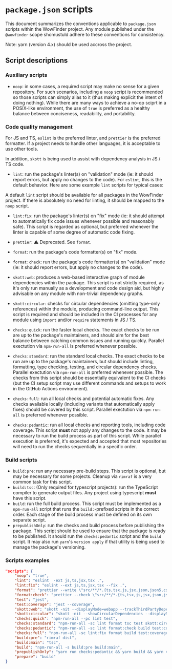 # `package.json` scripts

This document summarizes the conventions applicable to `package.json` scripts within the WowFinder project. Any module published under the `@wowfinder` scope shomustuld adhere to these conventions for consistency.

Note: yarn (version 4.x) should be used accross the project.

## Script descriptions

### Auxiliary scripts

- `noop`: in some cases, a required script may make no sense for a given repository. For such scenarios, including a `noop` script is recommended so those scripts can simply alias to it (thus making explicit the intent of doing nothing). While there are many ways to achieve a no-op sciprt in a POSIX-like environment, the use of `true` is preferred as a healthy balance between conciseness, readability, and portability.

### Code quality management

For JS and TS, `eslint` is the preferred linter, and `prettier` is the preferred formatter. If a project needs to handle other languages, it is acceptable to use other tools.

In addition, `skott` is being used to assist with dependency analysis in JS / TS code.

- `lint`: run the package's linter(s) on "validation" mode (ie: it should report errors, but apply no changes to the code). For `eslint`, this is the default behavior. Here are some example `lint` scripts for typical cases:

A default `lint` script should be available for all packages in the WowFinder project. If there is absolutely no need for linting, it should be mapped to the `noop` script.

- `lint:fix`: run the package's linter(s) on "fix" mode (ie: it should attempt to automatically fix code issues whenever possible and reasonably safe). This script is regarded as optional, but preferred whenever the linter is capable of some degree of automatic code fixing.

- `prettier`: ⚠️ Deprecated. See `format`.
- `format`: run the package's code formatter(s) on "fix" mode.
- `format:check`: run the package's code formatter(s) on "validation" mode (ie: it should report errors, but apply no changes to the code).
- `skott:web`: produces a web-based interactive graph of module dependencies within the package. This script is not strictly required, as it's only run manually as a development and code design aid, but highly advisable on any module with non-trivial dependency graphs.
- `skott:circular`: checks for circular dependencies (omitting type-only references) within the module, producing command-line output. This script is required and should be included in the CI processes for any module using `import` and/or `require` statements in JS / TS.

- `checks:quick`: run the faster local checks. The exact checks to be run are up to the package's maintainers, and should aim for the best balance between catching common issues and running quickly. Parallel exectution via `npm-run-all` is preferred whenever possible.
- `checks:standard`: run the standard local checks. The exact checks to be run are up to the package's maintainers, but should include linting, formatting, type checking, testing, and circular dependency checks. Parallel exectution via `npm-run-all` is preferred whenever possible. The checks from this script should be essentially equivalent to the CI checks (but the CI setup script may use different commands and setups to work in the GitHub Actions environment).
- `checks:full`: run all local checks and potential automatic fixes. Any checks available locally (including variants that automatically apply fixes) should be covered by this script. Parallel exectution via `npm-run-all` is preferred whenever possible.
- `checks:pedantic`: run all local checks and reporting tools, including code coverage. This script **must** not apply any changes to the code. It may be necessary to run the build process as part of this script. While parallel execution is preferred, it's expected and accepted that most repositories will need to run the checks sequentially in a specific order.

### Build scripts

- `build:pre`: run any necessary pre-build steps. This script is optional, but may be necessary for some projects. Cleanup via `rimraf` is a very common task for this script.
- `build:tsc`: (Only required for typescript projects): run the TypeScript compiler to generate output files. Any project using typescript **must** have this script.
- `build`: run the full build process. This script must be implemented as a `npm-run-all` script that runs the `build:`-prefixed scripts in the correct order. Each stage of the build process must be defined on its own separate script.
- `prepublishOnly`: run the checks and build process before publishing the package. This script should be used to ensure that the package is ready to be published. It should run the `checks:pedantic` script and the `build` script. It may also run `yarn`'s `version apply` if that utility is being used to manage the package's versioning.

### Scripts examples

```json
"scripts": {
    "noop": "true",
    "lint": "eslint  -ext js,ts,jsx,tsx .",
    "lint:fix": "eslint --ext js,ts,jsx,tsx --fix .",
    "format": "prettier --write \"src/**/*.{ts,tsx,js,jsx,json,json5,css,scss,html,md}\"",
    "format:check": "prettier --check \"src/**/*.{ts,tsx,js,jsx,json,json5,css,scss,html,md}\"",
    "test": "jest",
    "test:coverage": "jest --coverage",
    "skott:web": "skott -nit --displayMode=webapp --trackThirdPartyDependencies --trackBuiltinDependencies src/",
    "skott:circular": "skott -nit --showCircularDependencies --displayMode=raw",
    "checks:quick": "npm-run-all --pc lint test",
    "checks:standard": "npm-run-all -sc lint format tsc test skott:circular",
    "checks:pedantic": "npm-run-all -sc lint format:check build test:coverage skott:circular",
    "checks:full": "npm-run-all -sc lint:fix format build test:coverage skott:circular",
    "build:pre": "rimraf dist",
    "build:main": "tsc",
    "build": "npm-run-all -s build:pre build:main",
    "prepublishOnly": "yarn run checks:pedantic && yarn build && yarn version apply",
    "prepare": "build"
}
```
